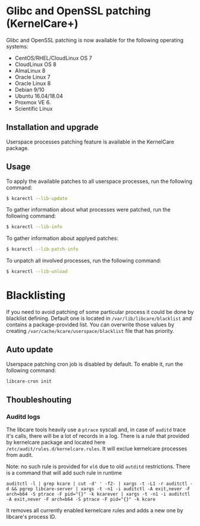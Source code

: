 # Glibc and OpenSSL patching (KernelCare+)

Glibc and OpenSSL patching is now available for the following operating systems:

* CentOS/RHEL/CloudLinux OS 7
* CloudLinux OS 8
* AlmaLinux 8
* Oracle Linux 7
* Oracle Linux 8
* Debian 9/10
* Ubuntu 16.04/18.04
* Proxmox VE 6.
* Scientific Linux

## Installation and upgrade

Userspace processes patching feature is available in the KernelCare package.

## Usage

To apply the available patches to all userspace processes, run the following command:

``` bash
$ kcarectl --lib-update
```

To gather information about what processes were patched, run the following command:

```bash
$ kcarectl --lib-info
```

To gather information about applyed patches:

```bash
$ kcarectl --lib-patch-info
```

To unpatch all involved processes, run the following command:

```bash
$ kcarectl --lib-unload
```

# Blacklisting

If you need to avoid patching of some particular process it could be done by blacklist defining. 
Default one is located in `/var/lib/libcare/blacklist` and contains a package-provided list. 
You can overwrite those values by creating `/var/cache/kcare/userspace/blacklist` file that has priority.

## Auto update

Userspace patching cron job is disabled by default. To enable it, run the following command:

```bash
libcare-cron init
```

## Thoubleshouting

### Auditd logs

The libcare tools heavily use a `ptrace` syscall and, in case of `auditd` trace it's calls, there will be a lot of records in a log. There is a rule that provided by kernelcare package and located here `/etc/audit/rules.d/kernelcare.rules`. It will exclue kernelcare processes from audit.

Note: no such rule is provided for `el6` due to old `autditd` restrictions. There is a command that will add such rule in runtime

```
auditctl -l | grep kcare | cut -d' ' -f2- | xargs -t -L1 -r auditctl -d && pgrep libcare-server | xargs -t -n1 -i auditctl -A exit,never -F arch=b64 -S ptrace -F pid="{}" -k kcarever | xargs -t -n1 -i auditctl -A exit,never -F arch=b64 -S ptrace -F pid="{}" -k kcare
```

It removes all currently enabled kernelcare rules and adds a new one by libcare's process ID.

